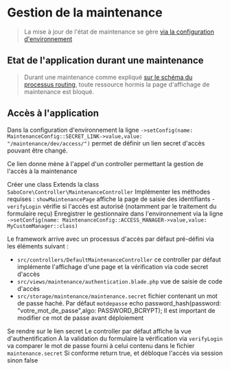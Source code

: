# Gestion de la maintenance

> La mise à jour de l'état de maintenance se gère [via la configuration d'environnement](configuration_elements.md#env-php)


## Etat de l'application durant une maintenance

> Durant une maintenance comme expliqué [sur le schéma du processus routing](routing.md#etapes-de-routing), toute ressource hormis la page d'affichage de maintenance est bloqué.

## Accès à l'application

Dans la configuration d'environnement la ligne <code>->setConfig(name: MaintenanceConfig::SECRET_LINK->value,value: "/maintenance/dev/access/")</code> permet de définir un lien secret d'accès pouvant être changé. 

Ce lien donne mène à l'appel d'un controller permettant la gestion de l'accès à la maintenance 

<procedure title="Définition d'un controller de gestion de maintenance">
<step>Créer une class</step>
<step>Extends la class <code>SaboCore\Controller\MaintenanceController</code></step>
<step>Implémenter les méthodes requises : <code>showMaintenancePage</code> affiche la page de saisie des identifiants - <code>verifyLogin</code> vérifie si l'accès est autorisé (notamment par le traitement du formulaire reçu)</step>
<step>Enregistrer le gestionnaire dans l'environnement via la ligne <code>->setConfig(name: MaintenanceConfig::ACCESS_MANAGER->value,value: MyCustomManager::class)</code></step>
</procedure>

Le framework arrive avec un processus d'accès par défaut pré-défini via les éléments suivant :

- <code>src/controllers/DefaultMaintenanceController</code> ce controller par défaut implémente l'affichage d'une page et la vérification via code secret d'accès
- <code>src/views/maintenance/authentication.blade.php</code> vue de saisie de code d'accès
- <code>src/storage/maintenance/maintenance.secret</code> fichier contenant un mot de passe haché. Par défaut <code>motdepasse</code>
    <code-block lang="php">echo password_hash(password: "votre_mot_de_passe",algo: PASSWORD_BCRYPT);</code-block>
    <warning>Il est important de modifier ce mot de passe avant déploiement</warning>
<procedure title="Processus d'accès">
<step>Se rendre sur le lien secret</step>
<step>Le controller par défaut affiche la vue d'authentification</step>
<step>À la validation du formulaire la vérification via <code>verifyLogin</code> va comparer le mot de passe fourni à celui contenu dans le fichier <code>maintenance.secret</code></step>
<step>Si conforme return true, et débloque l'accès via session sinon false</step>
</procedure>